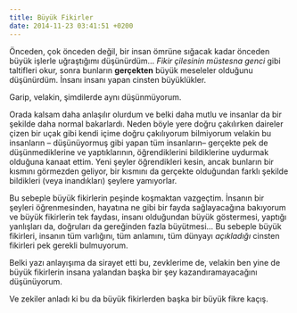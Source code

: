 ```yaml
---
title: Büyük Fikirler
date: 2014-11-23 03:41:51 +0200
---
```


Önceden, çok önceden değil, bir insan ömrüne sığacak kadar önceden büyük
işlerle uğraştığımı düşünürdüm… *Fikir çilesinin müstesna genci* gibi
taltifleri okur, sonra bunların **gerçekten** büyük meseleler olduğunu
düşünürdüm. İnsanı insanı yapan cinsten büyüklükler.

Garip, velakin, şimdilerde aynı düşünmüyorum.

Orada kalsam daha anlaşılır olurdum ve belki daha mutlu ve insanlar da
bir şekilde daha normal bakarlardı. Neden böyle yere doğru çakılırken
daireler çizen bir uçak gibi kendi içime doğru çakılıyorum bilmiyorum
velakin bu insanların – düşünüyormuş gibi yapan tüm insanların– gerçekte
pek de düşünmediklerine ve yaptıklarının, öğrendiklerini bildiklerine
uydurmak olduğuna kanaat ettim. Yeni şeyler öğrendikleri kesin, ancak
bunların bir kısmını görmezden geliyor, bir kısmını da gerçekte
olduğundan farklı şekilde bildikleri (veya inandıkları) şeylere
yamıyorlar.

Bu sebeple büyük fikirlerin peşinde koşmaktan vazgeçtim. İnsanın bir
şeyleri öğrenmesinden, hayatına ne gibi bir fayda sağlayacağına
bakıyorum ve büyük fikirlerin tek faydası, insanı olduğundan büyük
göstermesi, yaptığı yanlışları da, doğruları da gereğinden fazla
büyütmesi… Bu sebeple büyük fikirleri, insanın tüm varlığını, tüm
anlamını, tüm dünyayı *açıkladığı* cinsten fikirleri pek gerekli
bulmuyorum.

Belki yazı anlayışıma da sirayet etti bu, zevklerime de, velakin ben
yine de büyük fikirlerin insana yalandan başka bir şey
kazandıramayacağını düşünüyorum.

Ve zekiler anladı ki bu da büyük fikirlerden başka bir büyük fikre
kaçış.
